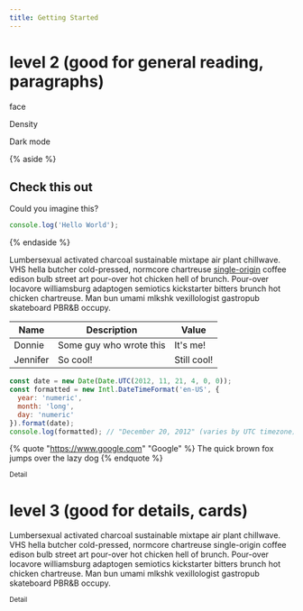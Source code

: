 ```yaml
---
title: Getting Started
---
```


# level 2 (good for general reading, paragraphs)

<svg-icon>face</svg-icon>

<toggle-range type="range" max="50">Density</toggle-range>

<toggle-range type="checkbox">Dark mode</toggle-range>

<delta-color-accent></delta-color-accent>

<delta-color-text></delta-color-text>

{% aside %}
## Check this out

Could you imagine this?

```js
console.log('Hello World');
```

{% endaside %}

Lumbersexual activated charcoal sustainable mixtape air plant chillwave. VHS hella butcher cold-pressed, normcore chartreuse [single-origin](https://google.com) coffee edison bulb street art pour-over hot chicken hell of brunch. Pour-over locavore williamsburg adaptogen semiotics kickstarter bitters brunch hot chicken chartreuse. Man bun umami mlkshk vexillologist gastropub skateboard PBR&B occupy.

| Name | Description | Value |
| ---- | ----------- | ----- |
| Donnie | Some guy who wrote this | It's me! |
| Jennifer | So cool! | Still cool! |

```js
const date = new Date(Date.UTC(2012, 11, 21, 4, 0, 0));
const formatted = new Intl.DateTimeFormat('en-US', {
  year: 'numeric',
  month: 'long',
  day: 'numeric'
}).format(date);
console.log(formatted); // "December 20, 2012" (varies by UTC timezone)
```

{% quote "https://www.google.com" "Google" %}
The quick brown fox jumps over the lazy dog
{% endquote %}

<small>Detail</small>

<div data-density-shift>

  # level 3 (good for details, cards)

  Lumbersexual activated charcoal sustainable mixtape air plant chillwave. VHS hella butcher cold-pressed, normcore chartreuse single-origin coffee edison bulb street art pour-over hot chicken hell of brunch. Pour-over locavore williamsburg adaptogen semiotics kickstarter bitters brunch hot chicken chartreuse. Man bun umami mlkshk vexillologist gastropub skateboard PBR&B occupy.

  <small>Detail</small>

</div>